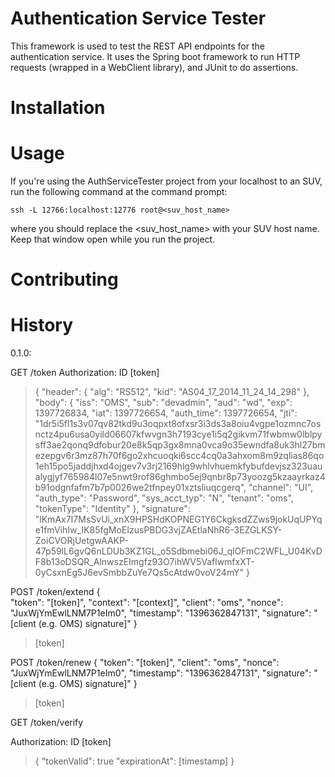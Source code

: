 # Authentication Service Tester

This framework is used to test the REST API endpoints for the authentication service.
It uses the Spring boot framework to run HTTP requests (wrapped in a WebClient library),
and JUnit to do assertions.

# Installation

# Usage

If you're using the AuthServiceTester project from your localhost to an SUV, run
the following command at the command prompt:

    ssh -L 12766:localhost:12776 root@<suv_host_name>

where you should replace the <suv_host_name> with your SUV host name. Keep that
window open while you run the project.


# Contributing

# History

0.1.0:




GET /token
Authorization: ID [token]
> {
    "header": {
        "alg": "RS512",
        "kid": "AS04_17_2014_11_24_14_298"
    },
    "body": {
        "iss": "OMS",
        "sub": "devadmin",
        "aud": "wd",
        "exp": 1397726834,
        "iat": 1397726654,
        "auth_time": 1397726654,
        "jti": "1dr5i5fl1s3v07qv82tkd9u3oqpxt8ofxsr3i3ds3a8oiu4vgpe1ozmnc7osnctz4pu6usa0yild06607kfwvgn3h7193cye1i5q2gikvm71fwbmw0lblpysff3ae2qonq9dfobur20e8k5qp3gx8mna0vca9o35ewndfa8uk3hl27bmezepgv6r3mz87h70f6go2xhcuoqki6scc4cq0a3ahxom8m9zqlias86qo1eh15po5jaddjhxd4ojgev7v3rj2169hlg9whlvhuemkfybufdevjsz323uaualygjyf765984l07e5nwt9rof86ghmbo5ej9qnbr8p73yoozg5kzaayrkaz4b91odgnfafm7b7p0026we2tfnpey01xztsliuqcgerq",
        "channel": "UI",
        "auth_type": "Password",
        "sys_acct_typ": "N",
        "tenant": "oms",
        "tokenType": "Identity"
    },
    "signature": "lKmAx7I7MsSvUi_xnX9HPSHdKOPNEG1Y6CkgksdZZws9jokUqUPYqe1fmVihIw_IK85fgMoEIzusPBDG3vjZAEtlaNhR6-3EZGLKSY-ZoiCVORjUetgwAAKP-47p59lL6gvQ6nLDUb3KZ1GL_o5Sdbmebi06J_qlOFmC2WFL_U04KvDF8b13oDSQR_AlnwszEImgfz93O7ihWV5VaflwmfxXT-0yCsxnEg5J6evSmbbZuYe7Qs5cAtdw0voV24mY"
}


POST /token/extend
{    
    "token": "[token]",
    "context": "[context]",
    "client": "oms",
    "nonce": "JuxWjYmEwlLNM7P1eIm0",
    "timestamp": "1396362847131",
    "signature": "[client (e.g. OMS) signature]"
}

> [token]


POST /token/renew
{
    "token": "[token]",
    "client": "oms",
    "nonce": "JuxWjYmEwlLNM7P1eIm0",
    "timestamp": "1396362847131",
    "signature": "[client (e.g. OMS) signature]"
}

> [token]


GET /token/verify

Authorization: ID [token]
> {
    "tokenValid": true
    "expirationAt": [timestamp]
}


